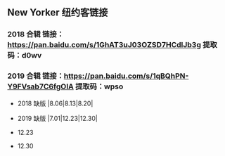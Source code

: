 ## New Yorker 纽约客链接

### 2018 合辑 链接：https://pan.baidu.com/s/1GhAT3uJ03OZSD7HCdlJb3g 提取码：d0wv 
### 2019 合辑 链接：https://pan.baidu.com/s/1qBQhPN-Y9FVsab7C6fgOIA 提取码：wpso

- 2018 缺版 |8.06|8.13|8.20|
- 2019 缺版 |7.01|12.23|12.30|

- 12.23 
- 12.30 

